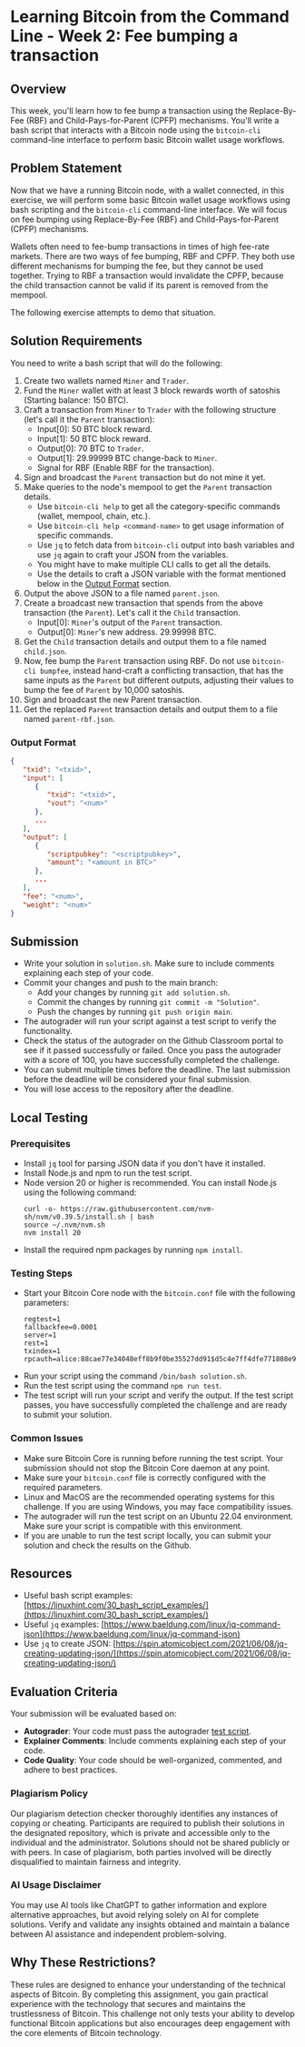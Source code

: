 # Learning Bitcoin from the Command Line - Week 2: Fee bumping a transaction

## Overview
This week, you'll learn how to fee bump a transaction using the Replace-By-Fee (RBF) and Child-Pays-for-Parent (CPFP) mechanisms. You'll write a bash script that interacts with a Bitcoin node using the `bitcoin-cli` command-line interface to perform basic Bitcoin wallet usage workflows.

## Problem Statement

Now that we have a running Bitcoin node, with a wallet connected, in this exercise, we will perform some basic Bitcoin wallet usage workflows using bash scripting and the `bitcoin-cli` command-line interface. We will focus on fee bumping using Replace-By-Fee (RBF) and Child-Pays-for-Parent (CPFP) mechanisms.

Wallets often need to fee-bump transactions in times of high fee-rate markets. There are two ways of fee bumping, RBF and CPFP. They both use different mechanisms for bumping the fee, but they cannot be used together. Trying to RBF a transaction would invalidate the CPFP, because the child transaction cannot be valid if its parent is removed from the mempool.

The following exercise attempts to demo that situation.

## Solution Requirements

You need to write a bash script that will do the following:

1. Create two wallets named `Miner` and `Trader`.
2. Fund the `Miner` wallet with at least 3 block rewards worth of satoshis (Starting balance: 150 BTC).
3. Craft a transaction from `Miner` to `Trader` with the following structure (let's call it the `Parent` transaction):
   - Input[0]: 50 BTC block reward.
   - Input[1]: 50 BTC block reward.
   - Output[0]: 70 BTC to `Trader`.
   - Output[1]: 29.99999 BTC change-back to `Miner`.
   - Signal for RBF (Enable RBF for the transaction).
4. Sign and broadcast the `Parent` transaction but do not mine it yet.
5. Make queries to the node's mempool to get the `Parent` transaction details.
   - Use `bitcoin-cli help` to get all the category-specific commands (wallet, mempool, chain, etc.).
   - Use `bitcoin-cli help <command-name>` to get usage information of specific commands.
   - Use `jq` to fetch data from `bitcoin-cli` output into bash variables and use `jq` again to craft your JSON from the variables.
   - You might have to make multiple CLI calls to get all the details.
   - Use the details to craft a JSON variable with the format mentioned below in the [Output Format](#output-format) section.
6. Output the above JSON to a file named `parent.json`.
7. Create a broadcast new transaction that spends from the above transaction (the `Parent`). Let's call it the `Child` transaction.
   - Input[0]: `Miner`'s output of the `Parent` transaction.
   - Output[0]: `Miner`'s new address. 29.99998 BTC.
8. Get the `Child` transaction details and output them to a file named `child.json`.
9. Now, fee bump the `Parent` transaction using RBF. Do not use `bitcoin-cli bumpfee`, instead hand-craft a conflicting transaction, that has the same inputs as the `Parent` but different outputs, adjusting their values to bump the fee of `Parent` by 10,000 satoshis.
10. Sign and broadcast the new Parent transaction.
11. Get the replaced `Parent` transaction details and output them to a file named `parent-rbf.json`.


### Output Format

```json
{
   "txid": "<txid>",
   "input": [
      {
         "txid": "<txid>", 
         "vout": "<num>"
      },
      ...
   ],
   "output": [
      {
         "scriptpubkey": "<scriptpubkey>", 
         "amount": "<amount in BTC>"
      },
      ...
   ],
   "fee": "<num>",
   "weight": "<num>"
}
```

## Submission

- Write your solution in `solution.sh`. Make sure to include comments explaining each step of your code.
- Commit your changes and push to the main branch:
   - Add your changes by running `git add solution.sh`.
   - Commit the changes by running `git commit -m "Solution"`.
   - Push the changes by running `git push origin main`.
- The autograder will run your script against a test script to verify the functionality.
- Check the status of the autograder on the Github Classroom portal to see if it passed successfully or failed. Once you pass the autograder with a score of 100, you have successfully completed the challenge.
- You can submit multiple times before the deadline. The last submission before the deadline will be considered your final submission.
- You will lose access to the repository after the deadline.

## Local Testing

### Prerequisites
- Install `jq` tool for parsing JSON data if you don't have it installed.
- Install Node.js and npm to run the test script.
- Node version 20 or higher is recommended. You can install Node.js using the following command:
  ```
  curl -o- https://raw.githubusercontent.com/nvm-sh/nvm/v0.39.5/install.sh | bash
  source ~/.nvm/nvm.sh
  nvm install 20
  ```
- Install the required npm packages by running `npm install`.

### Testing Steps
- Start your Bitcoin Core node with the `bitcoin.conf` file with the following parameters:
  ```
  regtest=1
  fallbackfee=0.0001
  server=1
  rest=1
  txindex=1
  rpcauth=alice:88cae77e34048eff8b9f0be35527dd91$d5c4e7ff4dfe771808e9c00a1393b90d498f54dcab0ee74a2d77bd01230cd4cc
  ```
- Run your script using the command `/bin/bash solution.sh`.
- Run the test script using the command `npm run test`.
- The test script will run your script and verify the output. If the test script passes, you have successfully completed the challenge and are ready to submit your solution.

### Common Issues
- Make sure Bitcoin Core is running before running the test script. Your submission should not stop the Bitcoin Core daemon at any point.
- Make sure your `bitcoin.conf` file is correctly configured with the required parameters.
- Linux and MacOS are the recommended operating systems for this challenge. If you are using Windows, you may face compatibility issues.
- The autograder will run the test script on an Ubuntu 22.04 environment. Make sure your script is compatible with this environment.
- If you are unable to run the test script locally, you can submit your solution and check the results on the Github.

## Resources

- Useful bash script examples: [https://linuxhint.com/30_bash_script_examples/](https://linuxhint.com/30_bash_script_examples/)
- Useful `jq` examples: [https://www.baeldung.com/linux/jq-command-json](https://www.baeldung.com/linux/jq-command-json)
- Use `jq` to create JSON: [https://spin.atomicobject.com/2021/06/08/jq-creating-updating-json/](https://spin.atomicobject.com/2021/06/08/jq-creating-updating-json/)

## Evaluation Criteria
Your submission will be evaluated based on:
- **Autograder**: Your code must pass the autograder [test script](./test/test.spec.ts).
- **Explainer Comments**: Include comments explaining each step of your code.
- **Code Quality**: Your code should be well-organized, commented, and adhere to best practices.

### Plagiarism Policy
Our plagiarism detection checker thoroughly identifies any instances of copying or cheating. Participants are required to publish their solutions in the designated repository, which is private and accessible only to the individual and the administrator. Solutions should not be shared publicly or with peers. In case of plagiarism, both parties involved will be directly disqualified to maintain fairness and integrity.

### AI Usage Disclaimer
You may use AI tools like ChatGPT to gather information and explore alternative approaches, but avoid relying solely on AI for complete solutions. Verify and validate any insights obtained and maintain a balance between AI assistance and independent problem-solving.

## Why These Restrictions?
These rules are designed to enhance your understanding of the technical aspects of Bitcoin. By completing this assignment, you gain practical experience with the technology that secures and maintains the trustlessness of Bitcoin. This challenge not only tests your ability to develop functional Bitcoin applications but also encourages deep engagement with the core elements of Bitcoin technology.
